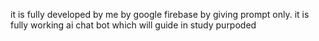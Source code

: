 it is fully developed by me by google firebase by giving prompt only. it is fully working ai chat bot which will guide in study purpoded
